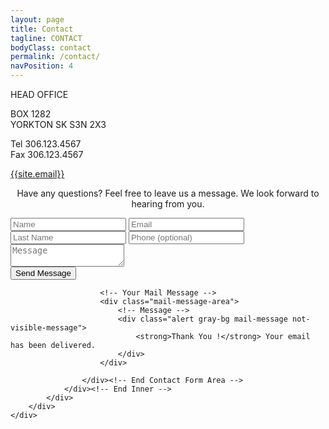 ```yaml
---
layout: page
title: Contact
tagline: CONTACT
bodyClass: contact
permalink: /contact/
navPosition: 4
---
```


<div class="container">
	<div class="contact">
		<div class="row">
			<div class="col col--4-of-12">
				<div class="contact-info">
					<p><span class="contact-title">HEAD OFFICE</span></p>
					<p>BOX 1282<br />YORKTON SK S3N 2X3</p>
					<p>Tel  306.123.4567<br />Fax 306.123.4567</p>
					<p><a href="mailto:{{site.email}}">{{site.email}}</a></p>
				</div>
			</div>
			<div class="col col--8-of-12">
				<div class="row">
					<div class="col col--12-of-12">
						<p style="text-align: center;">Have any questions? Feel free to leave us a message. We look forward to hearing from you.</p>
					</div>
				</div>
				<div class="inner">
	                <!-- Form Area -->
	                <div class="contact-form">
	                    <!-- Form -->
	                    <form id="contact-us" method="post" action="/form.php">
	                        <!-- Left Inputs -->
	                        <div class="col col--6-of-12 wow animated slideInLeft" data-wow-delay=".5s">
	                            <!-- Name -->
	                            <input type="text" name="name" id="name" required="required" class="form" placeholder="Name" />
	                            <!-- Email -->
	                            <input type="email" name="mail" id="mail" required="required" class="form" placeholder="Email" />
	                        </div><!-- End Left Inputs -->
                            <div class="col col--6-of-12 wow animated slideInLeft" data-wow-delay=".5s">
	                            <!-- Last Name -->
	                            <input type="text" name="last_name" id="last-name" required="required" class="form" placeholder="Last Name" />
	                            <!-- Subject -->
	                            <input type="text" name="phone" id="phone" class="form" placeholder="Phone (optional)" />
	                        </div><!-- End Left Inputs -->
	                        <!-- Right Inputs -->
	                        <div class="col col--12-of-12 wow animated slideInRight" data-wow-delay=".5s">
	                            <!-- Message -->
	                            <textarea name="message" id="message" class="form textarea" placeholder="Message"></textarea>
	                        </div><!-- End Right Inputs -->
	                        <!-- Bottom Submit -->
	                        <div class="relative fullwidth col-xs-12">
	                            <!-- Send Button -->
	                            <button type="submit" id="submit" name="submit" class="form-btn semibold">Send Message</button> 
	                        </div><!-- End Bottom Submit -->
	                        <!-- Clear -->
	                        <div class="clear"></div>
	                    </form>

	                    <!-- Your Mail Message -->
	                    <div class="mail-message-area">
	                        <!-- Message -->
	                        <div class="alert gray-bg mail-message not-visible-message">
	                            <strong>Thank You !</strong> Your email has been delivered.
	                        </div>
	                    </div>

	                </div><!-- End Contact Form Area -->
	            </div><!-- End Inner -->
			</div>
		</div>
	</div>
</div>